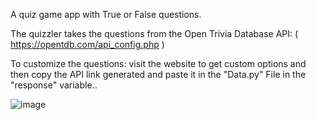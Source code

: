 A quiz game app with True or False questions.

The quizzler takes the questions from the Open Trivia Database API: ( https://opentdb.com/api_config.php )

To customize the questions: visit the website to get custom options and then copy the API link generated and paste it in the "Data.py" File in the "response" variable..


![image](https://github.com/Deolae/100-days-of-code/assets/106385288/9711416e-9d1b-4095-8805-582621adc149)
